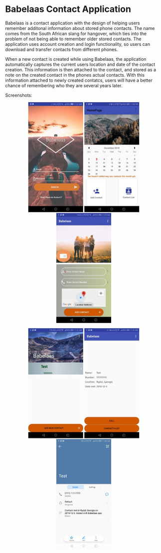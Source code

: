 # Babelaas Contact Application
Babelaas is a contact application with the design of helping users remember additonal information about stored phone contacts. 
The name comes from the South African slang for hangover, which ties into the problem of not being able to remember older stored contacts.
The application uses account creation and login functionality, so users can download and transfer contacts from different phones. 

When a new contact is created while using Babelaas, the application automatically captures the current users location and date of the contact creation.
This information is then attached to the contact, and stored as a note on the created contact in the phones actual contacts. 
With this information attached to newly created contatcs, users will have a better chance of remembering who they are several years later. 

Screenshots:

<p align="center">
  <img src="https://github.com/adampellegrini93/MobileProject/blob/master/Screenshots/Login.jpg" width="176" height="353" title="Login">
  <img src="https://github.com/adampellegrini93/MobileProject/blob/master/Screenshots/Homepage.jpg" width="176" height="353"title="HomePage">
  <img src="https://github.com/adampellegrini93/MobileProject/blob/master/Screenshots/Adding%20Contact.jpg" width="176" height="353" title="Adding Contacts">
</p>
<p align= "center">
  <img src="https://github.com/adampellegrini93/MobileProject/blob/master/Screenshots/Contact%20List.jpg" width="176" height="353" title="contact List">
  <img src="https://github.com/adampellegrini93/MobileProject/blob/master/Screenshots/Contact%20App%20View.jpg" width="176" height="353" title="Contact App View">
  <img src="https://github.com/adampellegrini93/MobileProject/blob/master/Screenshots/Contact%20Phone%20View.jpg" width="176" height="353" title="Contact Phone View" 
</p>
